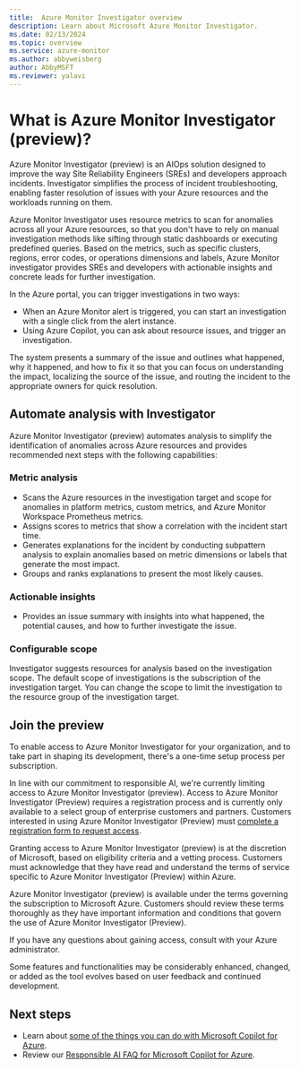 ```yaml
---
title:  Azure Monitor Investigator overview
description: Learn about Microsoft Azure Monitor Investigator.
ms.date: 02/13/2024
ms.topic: overview
ms.service: azure-monitor
ms.author: abbyweisberg
author: AbbyMSFT
ms.reviewer: yalavi
---
```


# What is Azure Monitor Investigator (preview)?

Azure Monitor Investigator (preview) is an AIOps solution designed to improve the way Site Reliability Engineers (SREs) and developers approach incidents. Investigator  simplifies the process of incident troubleshooting, enabling faster resolution of issues with your Azure resources and the workloads running on them.

Azure Monitor Investigator uses resource metrics to scan for anomalies across all your Azure resources, so that you don't have to rely on manual investigation methods like sifting through static dashboards or executing predefined queries. Based on the metrics, such as specific clusters, regions, error codes, or operations dimensions and labels, Azure Monitor investigator provides SREs and developers with actionable insights and concrete leads for further investigation.

In the Azure portal, you can trigger investigations in two ways:

- When an Azure Monitor alert is triggered, you can start an investigation with a single click from the alert instance.
- Using Azure Copilot, you can ask about resource issues, and trigger an investigation.

The system presents a summary of the issue and outlines what happened, why it happened, and how to fix it so that you can focus on understanding the impact, localizing the source of the issue, and routing the incident to the appropriate owners for quick resolution.

## Automate analysis with Investigator
Azure Monitor Investigator (preview) automates analysis to simplify the identification of anomalies across Azure resources and provides recommended next steps with the following capabilities:

### Metric analysis
- Scans the Azure resources in the investigation target and scope for anomalies in platform metrics, custom metrics, and Azure Monitor Workspace Prometheus metrics.
- Assigns scores to metrics that show a correlation with the incident start time.
- Generates explanations for the incident by conducting subpattern analysis to explain anomalies based on metric dimensions or labels that generate the most impact. 
- Groups and ranks explanations to present the most likely causes.

### Actionable insights
- Provides an issue summary with insights into what happened, the potential causes, and how to further investigate the issue.

### Configurable scope
Investigator suggests resources for analysis based on the investigation scope. The default scope of investigations is the subscription of the investigation target. You can change the scope to limit the investigation to the resource group of the investigation target.

## Join the preview

To enable access to Azure Monitor Investigator for your organization, and to take part in shaping its development, there's a one-time setup process per subscription.

In line with our commitment to responsible AI, we're currently limiting access to Azure Monitor Investigator (preview). Access to Azure Monitor Investigator (Preview) requires a registration process and is currently only available to a select group of enterprise customers and partners. Customers interested in using Azure Monitor Investigator (Preview) must [complete a registration form to request access](https://forms.office.com/Pages/DesignPageV2.aspx?origin=NeoPortalPage&subpage=design&id=v4j5cvGGr0GRqy180BHbRzCPk0K2kF9Il6O4o_cTV91UNVpWRVpONjVPQ1pFN0cxN1Q4NE9VRURVRCQlQCN0PWcu&branchingelementid=r67a427e63a7c404f8b206a36ea1e81b3&topview=Preview).

Granting access to Azure Monitor Investigator (preview) is at the discretion of Microsoft, based on eligibility criteria and a vetting process. Customers must acknowledge that they have read and understand the terms of service specific to Azure Monitor Investigator (Preview) within Azure.

Azure Monitor Investigator (preview) is available under the terms governing the subscription to Microsoft Azure. Customers should review these terms thoroughly as they have important information and conditions that govern the use of Azure Monitor Investigator (Preview).

If you have any questions about gaining access, consult with your Azure administrator.

Some features and functionalities may be considerably enhanced, changed, or added as the tool evolves based on user feedback and continued development.

## Next steps

- Learn about [some of the things you can do with Microsoft Copilot for Azure](capabilities.md).
- Review our [Responsible AI FAQ for Microsoft Copilot for Azure](responsible-ai-faq.md).
